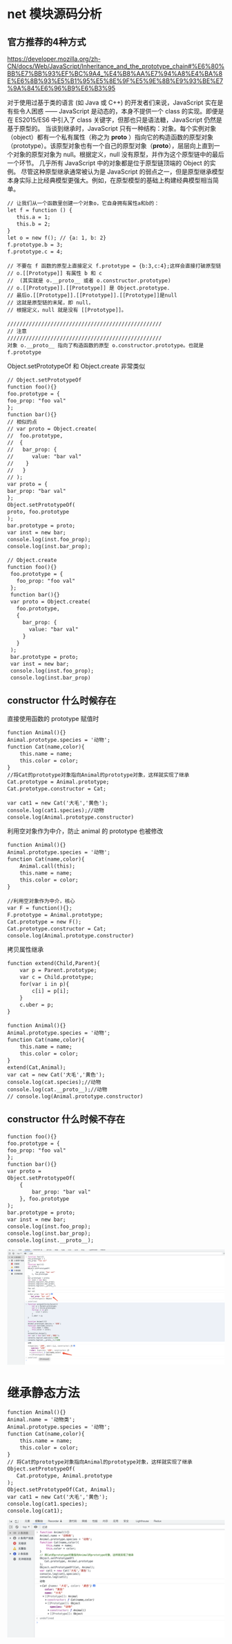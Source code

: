 # net 模块源码分析

## 官方推荐的4种方式
https://developer.mozilla.org/zh-CN/docs/Web/JavaScript/Inheritance_and_the_prototype_chain#%E6%80%BB%E7%BB%93%EF%BC%9A4_%E4%B8%AA%E7%94%A8%E4%BA%8E%E6%8B%93%E5%B1%95%E5%8E%9F%E5%9E%8B%E9%93%BE%E7%9A%84%E6%96%B9%E6%B3%95

对于使用过基于类的语言 (如 Java 或 C++) 的开发者们来说，JavaScript 实在是有些令人困惑 —— JavaScript 是动态的，本身不提供一个 class 的实现。即便是在 ES2015/ES6 中引入了 class 关键字，但那也只是语法糖，JavaScript 仍然是基于原型的。
当谈到继承时，JavaScript 只有一种结构：对象。每个实例对象（object）都有一个私有属性（称之为 __proto__ ）指向它的构造函数的原型对象（prototype）。该原型对象也有一个自己的原型对象（__proto__），层层向上直到一个对象的原型对象为 null。根据定义，null 没有原型，并作为这个原型链中的最后一个环节。
几乎所有 JavaScript 中的对象都是位于原型链顶端的 Object 的实例。
尽管这种原型继承通常被认为是 JavaScript 的弱点之一，但是原型继承模型本身实际上比经典模型更强大。例如，在原型模型的基础上构建经典模型相当简单。
```
// 让我们从一个函数里创建一个对象o，它自身拥有属性a和b的：
let f = function () {
   this.a = 1;
   this.b = 2;
}
let o = new f(); // {a: 1, b: 2}
f.prototype.b = 3;
f.prototype.c = 4;

// 不要在 f 函数的原型上直接定义 f.prototype = {b:3,c:4};这样会直接打破原型链
// o.[[Prototype]] 有属性 b 和 c
//  (其实就是 o.__proto__ 或者 o.constructor.prototype)
// o.[[Prototype]].[[Prototype]] 是 Object.prototype.
// 最后o.[[Prototype]].[[Prototype]].[[Prototype]]是null
// 这就是原型链的末尾，即 null，
// 根据定义，null 就是没有 [[Prototype]]。

//////////////////////////////////////////////////
// 注意
//////////////////////////////////////////////////
对象 o.__proto__ 指向了构造函数的原型 o.constructor.prototype。也就是 f.prototype
```

Object.setPrototypeOf 和 Object.create 非常类似
```
// Object.setPrototypeOf
function foo(){}
foo.prototype = {
foo_prop: "foo val"
};
function bar(){}
// 相似的点
// var proto = Object.create(
//  foo.prototype,
//  {
//   bar_prop: {
//      value: "bar val"
//    }
//   }
// );
var proto = {
bar_prop: "bar val"
};
Object.setPrototypeOf(
proto, foo.prototype
);
bar.prototype = proto;
var inst = new bar;
console.log(inst.foo_prop);
console.log(inst.bar_prop);

// Object.create
function foo(){}
 foo.prototype = {
   foo_prop: "foo val"
 };
 function bar(){}
 var proto = Object.create(
   foo.prototype,
   {
     bar_prop: {
       value: "bar val"
     }
   }
 );
 bar.prototype = proto;
 var inst = new bar;
 console.log(inst.foo_prop);
 console.log(inst.bar_prop)
```


## constructor 什么时候存在
直接使用函数的 prototype 赋值时
```
function Animal(){}
Animal.prototype.species = '动物';
function Cat(name,color){
	this.name = name;
	this.color = color;
}
//将Cat的prototype对象指向Animal的prototype对象，这样就实现了继承
Cat.prototype = Animal.prototype;
Cat.prototype.constructor = Cat;

var cat1 = new Cat('大毛','黄色');
console.log(cat1.species);//动物
console.log(Animal.prototype.constructor)
```
利用空对象作为中介，防止 animal 的 prototype 也被修改
```
function Animal(){}
Animal.prototype.species = '动物';
function Cat(name,color){
	Animal.call(this);
	this.name = name;
	this.color = color;
}

//利用空对象作为中介，核心
var F = function(){};
F.prototype = Animal.prototype;
Cat.prototype = new F();
Cat.prototype.constructor = Cat;
console.log(Animal.prototype.constructor)
```
拷贝属性继承
```
function extend(Child,Parent){
	var p = Parent.prototype;
	var c = Child.prototype;
	for(var i in p){
		c[i] = p[i];
	}
	c.uber = p;
}

function Animal(){}
Animal.prototype.species = '动物';
function Cat(name,color){
	this.name = name;
	this.color = color;
}
extend(Cat,Animal);
var cat = new Cat('大毛','黄色');
console.log(cat.species);//动物
console.log(cat.__proto__);//动物
// console.log(Animal.prototype.constructor)
```
## constructor 什么时候不存在

```
function foo(){}
foo.prototype = {
foo_prop: "foo val"
};
function bar(){}
var proto = 
Object.setPrototypeOf(
    {
        bar_prop: "bar val"
    }, foo.prototype
);
bar.prototype = proto;
var inst = new bar;
console.log(inst.foo_prop);
console.log(inst.bar_prop);
console.log(inst.__proto__);
```
![img](./constructor.png)

# 继承静态方法
```
function Animal(){}
Animal.name = '动物类';
Animal.prototype.species = '动物';
function Cat(name,color){
	this.name = name;
	this.color = color;
}
// 将Cat的prototype对象指向Animal的prototype对象，这样就实现了继承
Object.setPrototypeOf(
   Cat.prototype, Animal.prototype
);
Object.setPrototypeOf(Cat, Animal);
var cat1 = new Cat('大毛','黄色');
console.log(cat1.species);
console.log(cat1);
```
![img](./inherit.png)
